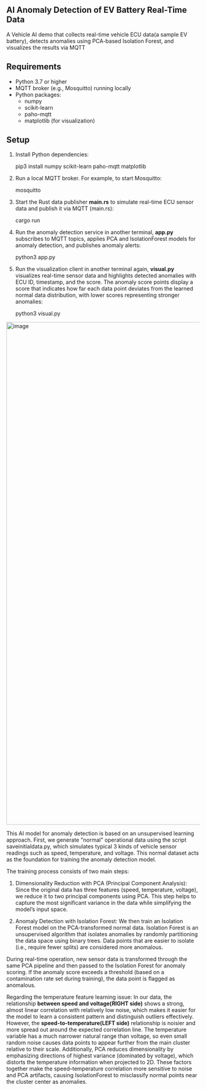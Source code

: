 ## AI Anomaly Detection of EV Battery Real-Time Data 
A Vehicle AI demo that collects real-time vehicle ECU data(a sample EV battery), detects anomalies using PCA-based Isolation Forest, and visualizes the results via MQTT

## Requirements

- Python 3.7 or higher
- MQTT broker (e.g., Mosquitto) running locally
- Python packages:
  - numpy
  - scikit-learn
  - paho-mqtt
  - matplotlib (for visualization)

## Setup

1. Install Python dependencies:

   pip3 install numpy scikit-learn paho-mqtt matplotlib

2. Run a local MQTT broker. For example, to start Mosquitto:

   mosquitto

3. Start the Rust data publisher **main.rs** to simulate real-time ECU sensor data and publish it via MQTT (main.rs):

   cargo run

4. Run the anomaly detection service in another terminal, **app.py** subscribes to MQTT topics, applies PCA and IsolationForest models for anomaly detection, and publishes anomaly alerts:

   python3 app.py

5. Run the visualization client in another terminal again, **visual.py** visualizes real-time sensor data and highlights detected anomalies with ECU ID, timestamp, and the score. The anomaly score points display a score that indicates how far each data point deviates from the learned normal data distribution, with lower scores representing stronger anomalies:

   python3 visual.py

<img width="1312" alt="image" src="https://github.com/user-attachments/assets/2de72e3a-6455-4cec-aaf6-ace08ebebe50" />


 
This AI model for anomaly detection is based on an unsupervised learning approach. 
First, we generate "normal" operational data using the script saveinitialdata.py, which simulates typical 3 kinds of vehicle sensor readings such as speed, temperature, and voltage. This normal dataset acts as the foundation for training the anomaly detection model.

The training process consists of two main steps:

1. Dimensionality Reduction with PCA (Principal Component Analysis):
Since the original data has three features (speed, temperature, voltage), we reduce it to two principal components using PCA. This step helps to capture the most significant variance in the data while simplifying the model’s input space.

2. Anomaly Detection with Isolation Forest:
We then train an Isolation Forest model on the PCA-transformed normal data. Isolation Forest is an unsupervised algorithm that isolates anomalies by randomly partitioning the data space using binary trees. Data points that are easier to isolate (i.e., require fewer splits) are considered more anomalous.

During real-time operation, new sensor data is transformed through the same PCA pipeline and then passed to the Isolation Forest for anomaly scoring. If the anomaly score exceeds a threshold (based on a contamination rate set during training), the data point is flagged as anomalous.


Regarding the temperature feature learning issue:
In our data, the relationship **between speed and voltage(RIGHT side)** shows a strong, almost linear correlation with relatively low noise, which makes it easier for the model to learn a consistent pattern and distinguish outliers effectively. However, the **speed-to-temperature(LEFT side)** relationship is noisier and more spread out around the expected correlation line. The temperature variable has a much narrower natural range than voltage, so even small random noise causes data points to appear further from the main cluster relative to their scale. Additionally, PCA reduces dimensionality by emphasizing directions of highest variance (dominated by voltage), which distorts the temperature information when projected to 2D. These factors together make the speed–temperature correlation more sensitive to noise and PCA artifacts, causing IsolationForest to misclassify normal points near the cluster center as anomalies.
